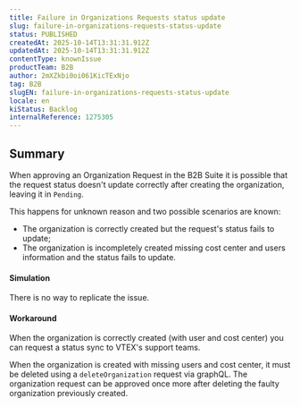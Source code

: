 ```yaml
---
title: Failure in Organizations Requests status update
slug: failure-in-organizations-requests-status-update
status: PUBLISHED
createdAt: 2025-10-14T13:31:31.912Z
updatedAt: 2025-10-14T13:31:31.912Z
contentType: knownIssue
productTeam: B2B
author: 2mXZkbi0oi061KicTExNjo
tag: B2B
slugEN: failure-in-organizations-requests-status-update
locale: en
kiStatus: Backlog
internalReference: 1275305
---
```


## Summary



When approving an Organization Request in the B2B Suite it is possible that the request status doesn't update correctly after creating the organization, leaving it in `Pending`.

This happens for unknown reason and two possible scenarios are known:

- The organization is correctly created but the request's status fails to update;
- The organization is incompletely created missing cost center and users information and the status fails to update.


#### Simulation



There is no way to replicate the issue.


#### Workaround



When the organization is correctly created (with user and cost center) you can request a status sync to VTEX's support teams.

When the organization is created with missing users and cost center, it must be deleted using a `deleteOrganization` request via graphQL. The organization request can be approved once more after deleting the faulty organization previously created.



